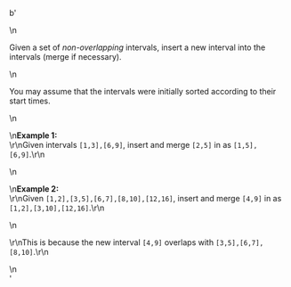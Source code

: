 b'<div class="question-description">\n<p><p>Given a set of <i>non-overlapping</i> intervals, insert a new interval into the intervals (merge if necessary).</p>\n<p>You may assume that the intervals were initially sorted according to their start times.</p>\n<p>\n<b>Example 1:</b><br/>\r\nGiven intervals <code>[1,3],[6,9]</code>, insert and merge <code>[2,5]</code> in as <code>[1,5],[6,9]</code>.\r\n</p>\n<p>\n<b>Example 2:</b><br/>\r\nGiven <code>[1,2],[3,5],[6,7],[8,10],[12,16]</code>, insert and merge <code>[4,9]</code> in as <code>[1,2],[3,10],[12,16]</code>.\r\n</p>\n<p>\r\nThis is because the new interval <code>[4,9]</code> overlaps with <code>[3,5],[6,7],[8,10]</code>.\r\n</p></p>\n</div>'
